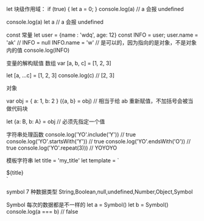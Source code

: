let 块级作用域：
if (true) {
let a = 0;
}
console.log(a) // a 会报 undefined

console.log(a)
let a // a 会报 undefined

const 常量
let user = {name : 'wdq', age: 12}
const INFO = user;
user.name = 'ak'
// INFO = null
INFO.name = 'w' // 是可以的，因为指向的是对象，不是对象内的值
console.log(INFO)

变量的解构赋值
数组
var [a, b, c] = [1, 2, 3]

let [a, ...c] = [1, 2, 3]
console.log(c) // [2, 3]

对象

var obj = {
a: 1,
b: 2
}
({a, b} = obj) // 相当于给 ab 重新赋值，不加括号会被当做代码块

let {a: B, b: A} = obj // 必须先指定一个值

字符串处理函数
console.log('YO'.include('Y')) // true
console.log('YO'.startsWith('Y')) // true
console.log('YO'.endsWith('O')) // true
console.log('YO'.repeat(3))) // YOYOYO

模板字符串
let title = 'my_title'
let template = `

<div>
    <span>${title}</span>
</div>
`

symbol
7 种数据类型
String,Boolean,null,undefined,Number,Object,Symbol

Symbol 每次的数据都是不一样的
let a = Symbol()
let b = Symbol()
console.log(a === b) // false
